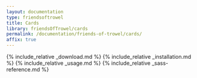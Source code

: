 ```yaml
---
layout: documentation
type: friendsoftrowel
title: Cards
library: friendsOfTrowel/cards
permalink: /documentation/friends-of-trowel/cards/
affix: true
---
```


{% include_relative _download.md %}
{% include_relative _installation.md %}
{% include_relative _usage.md %}
{% include_relative _sass-reference.md %}
